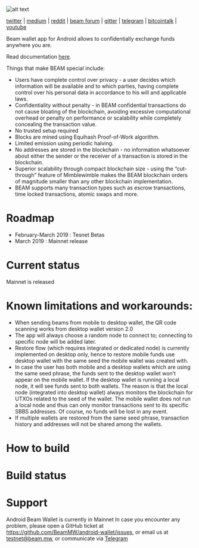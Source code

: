 ![alt text](https://forum.beam-mw.com/uploads/beam_mw/original/1X/261e2a2eba2b6c8aadae678673f9e8e09a78f5cf.png "Beam Logo")

[twitter](https://twitter.com/beamprivacy) | [medium](https://medium.com/beam-mw) | [reddit](https://www.reddit.com/r/beamprivacy/) | [beam forum](http://forum.beam-mw.com) | [gitter](https://gitter.im/beamprivacy/Lobby) | [telegram](https://t.me/BeamPrivacy) | [bitcointalk](https://bitcointalk.org/index.php?topic=5052151.0) | [youtube](https://www.youtube.com/channel/UCddqBnfSPWibf4f8OnEJm_w?)

Beam wallet app for Android allows to confidentially exchange funds anywhere you are.

Read documentation [here](https://documentation.beam.mw).

Things that make BEAM special include:

* Users have complete control over privacy - a user decides which information will be available and to which parties, having complete control over his personal data in accordance to his will and applicable laws.
* Confidentiality without penalty - in BEAM confidential transactions do not cause bloating of the blockchain, avoiding excessive computational overhead or penalty on performance or scalability while completely concealing the transaction value.
* No trusted setup required
* Blocks are mined using Equihash Proof-of-Work algorithm.
* Limited emission using periodic halving.
* No addresses are stored in the blockchain - no information whatsoever about either the sender or the receiver of a transaction is stored in the blockchain.
* Superior scalability through compact blockchain size - using the “cut-through” feature of Mimblewimble makes the BEAM blockchain orders of magnitude smaller than any other blockchain implementation.
* BEAM supports many transaction types such as escrow transactions, time locked transactions, atomic swaps and more.


# Roadmap
- February-March 2019    : Tesnet Betas
- March 2019       : Mainnet release

# Current status
Mainnet is released

# Known limitations and workarounds:
- When sending beams from mobile to desktop wallet, the QR code scanning works from desktop wallet version 2.0
- The app will always choose a random node to connect to; connecting to specific node will be added later.
- Restore flow (which requires integrated or dedicated node) is currently implemented on desktop only, hence to restore mobile funds use desktop wallet with the same seed the mobile wallet was created with.
- In case the user has both mobile and a desktop wallets which are using the same seed phrase, the funds sent to the desktop wallet won’t appear on the mobile wallet. If the desktop wallet is running a local node, it will see funds sent to both wallets. The reason is that the local node (integrated into desktop wallet) always monitors the blockchain for UTXOs related to the seed of the wallet. The mobile wallet does not run a local node and thus can only monitor transactions sent to its specific SBBS addresses. Of course, no funds will be lost in any event.
- If multiple wallets are restored from the same seed phrase, transaction history and addresses will not be shared among the wallets.


# How to build

# Build status

# Support
Android Beam Wallet is currently in Mainnet In case you encounter any problem, please open a GitHub ticket at https://github.com/BeamMW/android-wallet/issues, or email us at testnet@beam.mw, or communicate via [Telegram](https://t.me/joinchat/DNuv_REgViDpHhj3U7ylxA)
